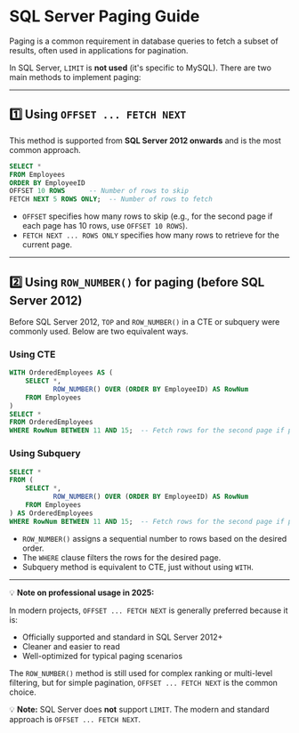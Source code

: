 # SQL Server Paging Guide

Paging is a common requirement in database queries to fetch a subset of results, often used in applications for pagination.

In SQL Server, `LIMIT` is **not used** (it's specific to MySQL). There are two main methods to implement paging:

---

## 1️⃣ Using `OFFSET ... FETCH NEXT`

This method is supported from **SQL Server 2012 onwards** and is the most common approach.

```sql
SELECT *
FROM Employees
ORDER BY EmployeeID
OFFSET 10 ROWS      -- Number of rows to skip
FETCH NEXT 5 ROWS ONLY;  -- Number of rows to fetch
```

- `OFFSET` specifies how many rows to skip (e.g., for the second page if each page has 10 rows, use `OFFSET 10 ROWS`).  
- `FETCH NEXT ... ROWS ONLY` specifies how many rows to retrieve for the current page.

---

## 2️⃣ Using `ROW_NUMBER()` for paging (before SQL Server 2012)

Before SQL Server 2012, `TOP` and `ROW_NUMBER()` in a CTE or subquery were commonly used. Below are two equivalent ways.

### Using CTE

```sql
WITH OrderedEmployees AS (
    SELECT *,
           ROW_NUMBER() OVER (ORDER BY EmployeeID) AS RowNum
    FROM Employees
)
SELECT *
FROM OrderedEmployees
WHERE RowNum BETWEEN 11 AND 15;  -- Fetch rows for the second page if page size is 5
```

### Using Subquery

```sql
SELECT *
FROM (
    SELECT *,
           ROW_NUMBER() OVER (ORDER BY EmployeeID) AS RowNum
    FROM Employees
) AS OrderedEmployees
WHERE RowNum BETWEEN 11 AND 15;  -- Fetch rows for the second page if page size is 5
```

- `ROW_NUMBER()` assigns a sequential number to rows based on the desired order.  
- The `WHERE` clause filters the rows for the desired page.  
- Subquery method is equivalent to CTE, just without using `WITH`.

---

💡 **Note on professional usage in 2025:**

In modern projects, `OFFSET ... FETCH NEXT` is generally preferred because it is:
- Officially supported and standard in SQL Server 2012+
- Cleaner and easier to read
- Well-optimized for typical paging scenarios

The `ROW_NUMBER()` method is still used for complex ranking or multi-level filtering, but for simple pagination, `OFFSET ... FETCH NEXT` is the common choice.

💡 **Note:** SQL Server does **not** support `LIMIT`. The modern and standard approach is `OFFSET ... FETCH NEXT`.
